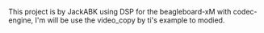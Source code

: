 This project is by JackABK using DSP for the beagleboard-xM with codec-engine,
I'm will be use the video_copy by ti's example to modied.
